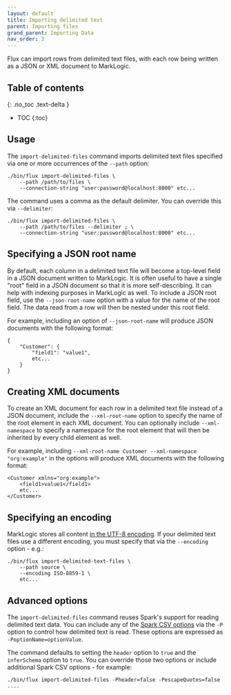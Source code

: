```yaml
---
layout: default
title: Importing delimited text
parent: Importing files
grand_parent: Importing Data
nav_order: 3
---
```


Flux can import rows from delimited text files, with each row being written as a JSON or XML document to MarkLogic.

## Table of contents
{: .no_toc .text-delta }

- TOC
{:toc}

## Usage

The `import-delimited-files` command imports delimited text files specified via one or more occurrences of the 
`--path` option:

```
./bin/flux import-delimited-files \
    --path /path/to/files \
    --connection-string "user:password@localhost:8000" etc...
```

The command uses a comma as the default delimiter. You can override this via `--delimiter`:

```
./bin/flux import-delimited-files \
    --path /path/to/files --delimiter ; \
    --connection-string "user:password@localhost:8000" etc...
```

## Specifying a JSON root name

By default, each column in a delimited text file will become a top-level field in a JSON document written to 
MarkLogic. It is often useful to have a single "root" field in a JSON document so that it is more self-describing. It
can help with indexing purposes in MarkLogic as well. To include a JSON root field, use the `--json-root-name` option with
a value for the name of the root field. The data read from a row will then be nested under this root field.

For example, including an option of `--json-root-name` will produce JSON documents with the following format:

```
{
    "Customer": {
        "field1": "value1",
        etc...
    }
}
```

## Creating XML documents

To create an XML document for each row in a delimited text file instead of a JSON document, include the `--xml-root-name`
option to specify the name of the root element in each XML document. You can optionally include `--xml-namespace` to 
specify a namespace for the root element that will then be inherited by every child element as well.

For example, including `--xml-root-name Customer --xml-namespace "org:example"` in the options will produce XML 
documents with the following format:

```
<Customer xmlns="org:example">
    <field1>value1</field1>
    etc...
</Customer>
```

## Specifying an encoding

MarkLogic stores all content [in the UTF-8 encoding](https://docs.marklogic.com/guide/search-dev/encodings_collations#id_87576).
If your delimited text files use a different encoding, you must specify that via the `--encoding` option - e.g.:

```
./bin/flux import-delimited-text-files \
    --path source \
    --encoding ISO-8859-1 \
    etc...
```

## Advanced options

The `import-delimited-files` command reuses Spark's support for reading delimited text data. You can include any of
the [Spark CSV options](https://spark.apache.org/docs/latest/sql-data-sources-csv.html) via the `-P` option
to control how delimited text is read. These options are expressed as `-PoptionName=optionValue`.

The command defaults to setting the `header` option to `true` and the
`inferSchema` option to `true`. You can override those two options or include additional Spark CSV options - for
example:

    ./bin/flux import-delimited-files -Pheader=false -PescapeQuotes=false ....

